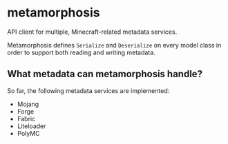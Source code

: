 # metamorphosis

API client for multiple, Minecraft-related metadata services.

Metamorphosis defines `Serialize` and `Deserialize` on every model class in order to support both reading and writing metadata.

## What metadata can metamorphosis handle?

So far, the following metadata services are implemented:

- Mojang
- Forge
- Fabric
- Liteloader
- PolyMC
